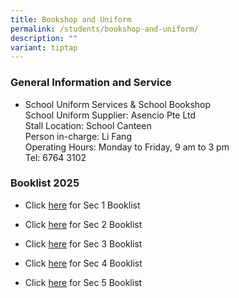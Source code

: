 ```yaml
---
title: Bookshop and Uniform
permalink: /students/bookshop-and-uniform/
description: ""
variant: tiptap
---
```

<h3>General Information and Service</h3>
<ul>
<li>
<p>School Uniform Services &amp; School Bookshop
<br>School Uniform Supplier: Asencio Pte Ltd
<br>Stall Location: School Canteen
<br>Person in-charge: Li Fang
<br>Operating Hours: Monday to Friday, 9 am to 3 pm
<br>Tel: 6764 3102</p>
</li>
</ul>
<h3>Booklist 2025</h3>
<ul data-tight="true" class="tight">
<li>
<p>Click <a href="/files/Booklist/sec1_2025.pdf" rel="noopener noreferrer nofollow" target="_blank">here</a> for
Sec 1 Booklist</p>
</li>
<li>
<p>Click <a href="/files/Booklist/sec2_2025.pdf" rel="noopener nofollow" target="_blank">here</a> for
Sec 2 Booklist</p>
</li>
<li>
<p>Click <a href="/files/Booklist/sec3_2025.pdf" rel="noopener nofollow" target="_blank">here</a> for
Sec 3 Booklist</p>
</li>
<li>
<p>Click <a href="/files/Booklist/sec4_2025.pdf" rel="noopener nofollow" target="_blank">here</a> for
Sec 4 Booklist</p>
</li>
<li>
<p>Click <a href="/files/Booklist/sec5_2025.pdf" rel="noopener nofollow" target="_blank">here</a> for
Sec 5 Booklist</p>
</li>
</ul>
<p></p>